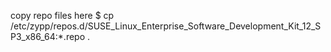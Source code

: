 copy repo files here
$ cp /etc/zypp/repos.d/SUSE_Linux_Enterprise_Software_Development_Kit_12_SP3_x86_64:*.repo .
